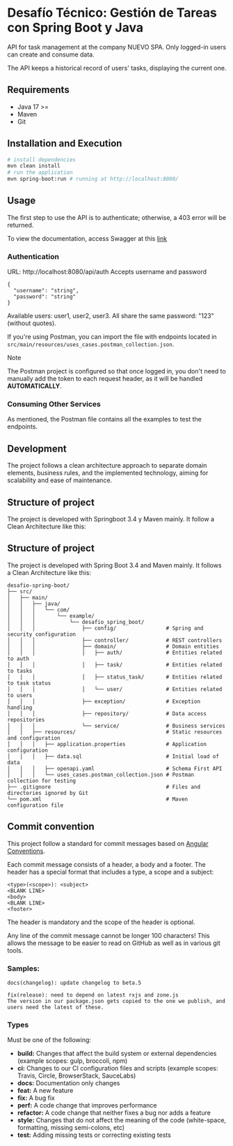 # Desafío Técnico: Gestión de Tareas con Spring Boot y Java

API for task management at the company NUEVO SPA.
Only logged-in users can create and consume data.

The API keeps a historical record of users' tasks, displaying the current one.

## Requirements

- Java 17 >=
- Maven
- Git

## Installation and Execution

```bash
# install dependencies
mvn clean install
# run the application
mvn spring-boot:run # running at http://localhost:8080/
```

## Usage

The first step to use the API is to authenticate; otherwise, a 403 error will be returned.

To view the documentation, access Swagger at this [link](http://localhost:8080/swagger-ui/index.html)

### Authentication

URL: http://localhost:8080/api/auth
Accepts username and password

```
{
  "username": "string",
  "password": "string"
}
```

Available users: user1, user2, user3. All share the same password: "123" (without quotes).

If you're using Postman, you can import the file with endpoints located in `src/main/resources/uses_cases.postman_collection.json`.

> [!NOTE]
> The Postman project is configured so that once logged in, you don't need to manually add the token to each request header, as it will be handled **AUTOMATICALLY**.

### Consuming Other Services

As mentioned, the Postman file contains all the examples to test the endpoints.

## Development

The project follows a clean architecture approach to separate domain elements, business rules, and the implemented technology, aiming for scalability and ease of maintenance.

## Structure of project

The project is developed with Springboot 3.4 y Maven mainly. It follow a Clean Architecture like this:

## Structure of project

The project is developed with Spring Boot 3.4 and Maven mainly. It follows a Clean Architecture like this:

```
desafio-spring-boot/
├── src/
│   ├── main/
│   │   ├── java/
│   │   │   └── com/
│   │   │       └── example/
│   │   │           └── desafio_spring_boot/
│   │   │               ├── config/                # Spring and security configuration
│   │   │               ├── controller/            # REST controllers
│   │   │               ├── domain/                # Domain entities
│   │   │               │   ├── auth/              # Entities related to auth
│   │   │               │   ├── task/              # Entities related to tasks
│   │   │               │   ├── status_task/       # Entities related to task status
│   │   │               │   └── user/              # Entities related to users
│   │   │               ├── exception/             # Exception handling
│   │   │               ├── repository/            # Data access repositories
│   │   │               └── service/               # Business services
│   │   ├── resources/                             # Static resources and configuration
│   │   │   ├── application.properties             # Application configuration
│   │   │   ├── data.sql                           # Initial load of data
│   │   │   ├── openapi.yaml                       # Schema First API
│   │   │   └── uses_cases.postman_collection.json # Postman collection for testing
├── .gitignore                                     # Files and directories ignored by Git
└── pom.xml                                        # Maven configuration file
```

## Commit convention

This project follow a standard for commit messages based on [Angular Conventions](https://github.com/angular/angular/blob/22b96b9/CONTRIBUTING.md#-commit-message-guidelines).

Each commit message consists of a header, a body and a footer. The header has a special format that includes a type, a scope and a subject:

```
<type>(<scope>): <subject>
<BLANK LINE>
<body>
<BLANK LINE>
<footer>
```

The header is mandatory and the scope of the header is optional.

Any line of the commit message cannot be longer 100 characters! This allows the message to be easier to read on GitHub as well as in various git tools.

### Samples:

```
docs(changelog): update changelog to beta.5
```

```plaintext
fix(release): need to depend on latest rxjs and zone.js
The version in our package.json gets copied to the one we publish, and users need the latest of these.
```

### Types

Must be one of the following:

- **build:** Changes that affect the build system or external dependencies (example scopes: gulp, broccoli, npm)
- **ci:** Changes to our CI configuration files and scripts (example scopes: Travis, Circle, BrowserStack, SauceLabs)
- **docs:** Documentation only changes
- **feat:** A new feature
- **fix:** A bug fix
- **perf:** A code change that improves performance
- **refactor:** A code change that neither fixes a bug nor adds a feature
- **style:** Changes that do not affect the meaning of the code (white-space, formatting, missing semi-colons, etc)
- **test:** Adding missing tests or correcting existing tests
